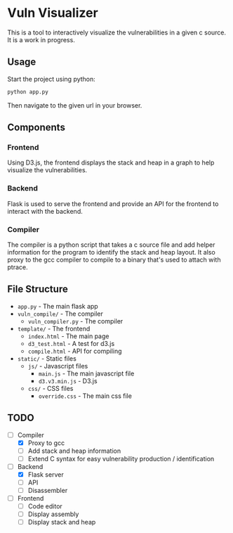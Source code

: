 # Vuln Visualizer

This is a tool to interactively visualize the vulnerabilities in a given c source. It is a work in progress.

## Usage

Start the project using python:

```bash
python app.py
```

Then navigate to the given url in your browser.

## Components

### Frontend

Using D3.js, the frontend displays the stack and heap in a graph to help visualize the vulnerabilities.

### Backend

Flask is used to serve the frontend and provide an API for the frontend to interact with the backend.

### Compiler

The compiler is a python script that takes a c source file and add helper information for the program to identify the stack and heap layout. It also proxy to the gcc compiler to compile to a binary that's used to attach with ptrace.

## File Structure

- `app.py` - The main flask app
- `vuln_compile/` - The compiler
    - `vuln_compiler.py` - The compiler
- `template/` - The frontend
    - `index.html` - The main page
    - `d3_test.html` - A test for d3.js
    - `compile.html` - API for compiling
- `static/` - Static files
    - `js/` - Javascript files
        - `main.js` - The main javascript file
        - `d3.v3.min.js` - D3.js
    - `css/` - CSS files
        - `override.css` - The main css file

## TODO

- [ ] Compiler
    - [x] Proxy to gcc
    - [ ] Add stack and heap information
    - [ ] Extend C syntax for easy vulnerability production / identification
- [ ] Backend
    - [x] Flask server
    - [ ] API
    - [ ] Disassembler
- [ ] Frontend
    - [ ] Code editor
    - [ ] Display assembly
    - [ ] Display stack and heap
